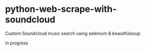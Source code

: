 # python-web-scrape-with-soundcloud

Custom Soundcloud music search using selenium & beautifulsoup

in progress
